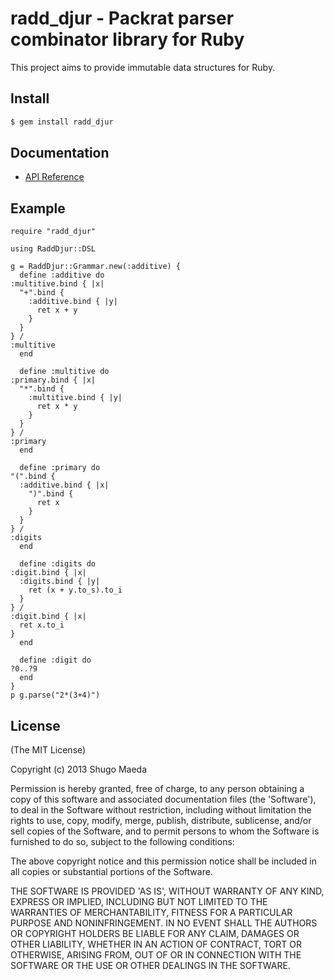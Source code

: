 radd\_djur - Packrat parser combinator library for Ruby
=======================================================

This project aims to provide immutable data structures for Ruby.

Install
-------

```bash
$ gem install radd_djur
```

Documentation
-------------

* [API Reference](http://rubydoc.info/github/shugo/radd_djur/frames)

Example
-------

    require "radd_djur"

    using RaddDjur::DSL

    g = RaddDjur::Grammar.new(:additive) {
      define :additive do
	:multitive.bind { |x|
	  "+".bind {
	    :additive.bind { |y|
	      ret x + y
	    }
	  }
	} /
	:multitive
      end

      define :multitive do
	:primary.bind { |x|
	  "*".bind {
	    :multitive.bind { |y|
	      ret x * y
	    }
	  }
	} /
	:primary
      end

      define :primary do
	"(".bind {
	  :additive.bind { |x|
	    ")".bind {
	      ret x
	    }
	  }
	} /
	:digits
      end

      define :digits do
	:digit.bind { |x|
	  :digits.bind { |y|
	    ret (x + y.to_s).to_i
	  }
	} /
	:digit.bind { |x|
	  ret x.to_i
	}
      end

      define :digit do
	?0..?9
      end
    }
    p g.parse("2*(3+4)")

License
-------

(The MIT License)

Copyright (c) 2013 Shugo Maeda

Permission is hereby granted, free of charge, to any person obtaining
a copy of this software and associated documentation files (the
'Software'), to deal in the Software without restriction, including
without limitation the rights to use, copy, modify, merge, publish,
distribute, sublicense, and/or sell copies of the Software, and to
permit persons to whom the Software is furnished to do so, subject to
the following conditions:

The above copyright notice and this permission notice shall be
included in all copies or substantial portions of the Software.

THE SOFTWARE IS PROVIDED 'AS IS', WITHOUT WARRANTY OF ANY KIND,
EXPRESS OR IMPLIED, INCLUDING BUT NOT LIMITED TO THE WARRANTIES OF
MERCHANTABILITY, FITNESS FOR A PARTICULAR PURPOSE AND NONINFRINGEMENT.
IN NO EVENT SHALL THE AUTHORS OR COPYRIGHT HOLDERS BE LIABLE FOR ANY
CLAIM, DAMAGES OR OTHER LIABILITY, WHETHER IN AN ACTION OF CONTRACT,
TORT OR OTHERWISE, ARISING FROM, OUT OF OR IN CONNECTION WITH THE
SOFTWARE OR THE USE OR OTHER DEALINGS IN THE SOFTWARE.
